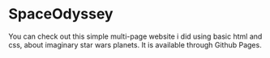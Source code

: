 # SpaceOdyssey
You can check out this simple multi-page website i did using basic html and css, about imaginary star wars planets.
It is available through Github Pages.
